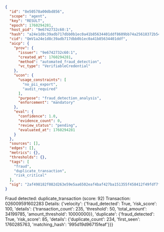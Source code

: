```json
{
  "id": "8e50578a00dbd856",
  "scope": "agent",
  "key": "RESULT",
  "epoch": 1760294281,
  "host_pid": "9e6742732c60:1",
  "hash": "a24e1d8c39adb717dbb0b1ec0a41b85634401ddf8609bb74a25618372b54c312",
  "cid": "QmV1a24e1d8c39adb717dbb0b1ec0a41b85634401ddf",
  "aicp": {
    "prov": {
      "issuer": "9e6742732c60:1",
      "created_at": 1760294281,
      "method": "automated_fraud_detection",
      "vc_type": "VerifiableCredential"
    },
    "ucon": {
      "usage_constraints": [
        "no_pii_export",
        "audit_required"
      ],
      "purpose": "fraud_detection_analysis",
      "enforcement": "mandatory"
    },
    "eval": {
      "confidence": 1.0,
      "evidence_count": 0,
      "review_status": "pending",
      "evaluated_at": 1760294281
    }
  },
  "sources": [],
  "edges": [],
  "metrics": {},
  "thresholds": {},
  "tags": [
    "fraud",
    "duplicate_transaction",
    "risk_critical"
  ],
  "sig": "2af498182f082d263e59e5aa6502eaf4baf427ba151355f458412f49fdf7f7bb"
}
```

Fraud detected: duplicate_transaction (score: 92)
Transaction: 026009591602283
Details: {'velocity': {'fraud_detected': True, 'risk_score': 100, 'details': {'transaction_count': 235, 'threshold': 50, 'total_amount': 34199785, 'amount_threshold': 10000000}}, 'duplicate': {'fraud_detected': True, 'risk_score': 85, 'details': {'duplicate_count': 234, 'first_seen': 1760285763, 'matching_hash': '995d19d96715feaf'}}}